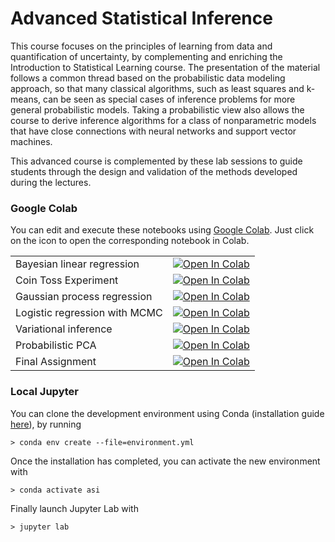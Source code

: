 # Advanced Statistical Inference 

This course focuses on the principles of learning from data and quantification of uncertainty, by complementing and enriching the Introduction to Statistical Learning course. 
The presentation of the material follows a common thread based on the probabilistic data modeling approach, so that many classical algorithms, such as least squares and k-means, can be seen as special cases of inference problems for more general probabilistic models. Taking a probabilistic view also allows the course to derive inference algorithms for a class of nonparametric models that have close connections with neural networks and support vector machines. 

This advanced course is complemented by these lab sessions to guide students through the design and validation of the methods developed during the lectures.

### Google Colab

You can edit and execute these notebooks using [Google Colab](https://colab.research.google.com/). Just click on the icon to open the corresponding notebook in Colab. 

|||
|:--|:--|
| Bayesian linear regression    | [![Open In Colab](https://colab.research.google.com/assets/colab-badge.svg)](https://colab.research.google.com/github/mspronesti/advanced-statistical-inference/blob/master/bayesian_linear_regression/Bayesian_Linear_Regression.ipynb)|
| Coin Toss Experiment          | [![Open In Colab](https://colab.research.google.com/assets/colab-badge.svg)](https://colab.research.google.com/github/mspronesti/advanced-statistical-inference/blob/master/coin_toss_beta/Coin_Toss_Experiment.ipynb)|
| Gaussian process regression   | [![Open In Colab](https://colab.research.google.com/assets/colab-badge.svg)](https://colab.research.google.com/github/mspronesti/advanced-statistical-inference/blob/master/gaussian_process/Gaussian_Process_Regression.ipynb)|
| Logistic regression with MCMC | [![Open In Colab](https://colab.research.google.com/assets/colab-badge.svg)](https://colab.research.google.com/github/mspronesti/advanced-statistical-inference/blob/master/mcmc_logistic_regression/Bayesian_Logistic_Regression_MCMC.ipynb)|
| Variational inference         | [![Open In Colab](https://colab.research.google.com/assets/colab-badge.svg)](https://colab.research.google.com/github/mspronesti/advanced-statistical-inference/blob/master/variational_inference/Variational_Logistic_Regression.ipynb)|
| Probabilistic PCA         | [![Open In Colab](https://colab.research.google.com/assets/colab-badge.svg)](https://colab.research.google.com/github/mspronesti/advanced-statistical-inference/blob/master/probabilistic_pca/Probabilistic_PCA.ipynb)|
| Final Assignment | [![Open In Colab](https://colab.research.google.com/assets/colab-badge.svg)](https://colab.research.google.com/github/mspronesti/advanced-statistical-inference/blob/master/assignment/Santander_Customer_Transaction.ipynb)|


### Local Jupyter

You can clone the development environment using Conda (installation guide [here](https://docs.conda.io/en/latest/miniconda.html)), by running

```shell
> conda env create --file=environment.yml
```

Once the installation has completed, you can activate the new environment with 

```shell
> conda activate asi
```

Finally launch Jupyter Lab with 
```shell
> jupyter lab 
```
